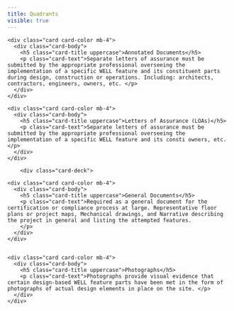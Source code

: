 ```yaml
---
title: Quadrants
visible: true
---
```


<style>

.card-color {}

#body-inner {
    margin-bottom: 5rem;
    background: transparent;
    box-shadow: 0 2px 4px 0 rgba(207,207,207,0);
    padding: 1.5em;

   }
}

</style>



<div class="row">
	<div class="card-deck">


    <div class="card card-color mb-4">
      <div class="card-body">
        <h5 class="card-title uppercase">Annotated Documents</h5>
        <p class="card-text">Separate letters of assurance must be submitted by the appropriate professional overseeing the implementation of a specific WELL feature and its constituent parts during design, construction or operations. Including: architects, contractors, engineers, owners, etc. </p>
      </div>
    </div>

    <div class="card card-color mb-4">
      <div class="card-body">
        <h5 class="card-title uppercase">Letters of Assurance (LOAs)</h5>
        <p class="card-text">Separate letters of assurance must be submitted by the appropriate professional overseeing the implementation of a specific WELL feature and its consti owners, etc. </p>
      </div>
    </div>

</div>
</div>

<div class="row">

  		<div class="card-deck">

    <div class="card card-color mb-4">
      <div class="card-body">
        <h5 class="card-title uppercase">General Documents</h5>
        <p class="card-text">Required as a general document for the certification or compliance process at large. Representative floor plans or project maps, Mechanical drawings, and Narrative describing the project in general and listing the attempted features.
		</p>
      </div>
    </div>

 
    <div class="card card-color mb-4">
      <div class="card-body">
        <h5 class="card-title uppercase">Photographs</h5>
        <p class="card-text">Photographs provide visual evidence that certain design-based WELL feature parts have been met in the form of photographs of actual design elements in place on the site. </p>
      </div>
    </div>
  </div>


</div>
</div>





